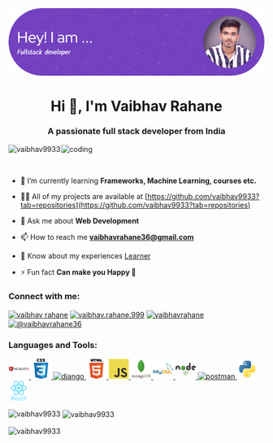 ![logo](https://github.com/vaibhav9933/vaibhav9933/blob/main/github-header-image.png)
<h1 align="center">Hi 👋, I'm Vaibhav Rahane</h1>
<h3 align="center">A passionate full stack developer from India</h3>
<img align="right" alt="coding" width="400" src="https://user-images.githubusercontent.com/55389276/140866485-8fb1c876-9a8f-4d6a-98dc-08c4981eaf70.gif">

<p align="left"> <img src="https://komarev.com/ghpvc/?username=vaibhav9933&label=Profile%20views&color=0e75b6&style=flat" alt="vaibhav9933" /> </p><br/>

- 🌱 I’m currently learning **Frameworks, Machine Learning, courses etc.**

- 👨‍💻 All of my projects are available at [https://github.com/vaibhav9933?tab=repositories](https://github.com/vaibhav9933?tab=repositories)

- 💬 Ask me about **Web Development**

- 📫 How to reach me **vaibhavrahane36@gmail.com**

- 📄 Know about my experiences [Learner](Learner)

- ⚡ Fun fact **Can make you Happy 🙂**

<h3 align="left">Connect with me:</h3>
<p align="left">
<a href="https://fb.com/vaibhav rahane" target="blank"><img align="center" src="https://raw.githubusercontent.com/rahuldkjain/github-profile-readme-generator/master/src/images/icons/Social/facebook.svg" alt="vaibhav rahane" height="30" width="40" /></a>
<a href="https://instagram.com/vaibhav.rahane.999" target="blank"><img align="center" src="https://raw.githubusercontent.com/rahuldkjain/github-profile-readme-generator/master/src/images/icons/Social/instagram.svg" alt="vaibhav.rahane.999" height="30" width="40" /></a>
<a href="https://www.youtube.com/c/vaibhavrahane" target="blank"><img align="center" src="https://raw.githubusercontent.com/rahuldkjain/github-profile-readme-generator/master/src/images/icons/Social/youtube.svg" alt="vaibhavrahane" height="30" width="40" /></a>
<a href="https://www.hackerrank.com/@vaibhavrahane36" target="blank"><img align="center" src="https://raw.githubusercontent.com/rahuldkjain/github-profile-readme-generator/master/src/images/icons/Social/hackerrank.svg" alt="@vaibhavrahane36" height="30" width="40" /></a>
</p>

<h3 align="left">Languages and Tools:</h3>
<p align="left"> <a href="https://angular.io" target="_blank" rel="noreferrer"> <img src="https://raw.githubusercontent.com/devicons/devicon/master/icons/angularjs/angularjs-original-wordmark.svg" alt="angularjs" width="40" height="40"/> </a> <a href="https://www.w3schools.com/css/" target="_blank" rel="noreferrer"> <img src="https://raw.githubusercontent.com/devicons/devicon/master/icons/css3/css3-original-wordmark.svg" alt="css3" width="40" height="40"/> </a> <a href="https://www.djangoproject.com/" target="_blank" rel="noreferrer"> <img src="https://cdn.worldvectorlogo.com/logos/django.svg" alt="django" width="40" height="40"/> </a> <a href="https://www.w3.org/html/" target="_blank" rel="noreferrer"> <img src="https://raw.githubusercontent.com/devicons/devicon/master/icons/html5/html5-original-wordmark.svg" alt="html5" width="40" height="40"/> </a> <a href="https://developer.mozilla.org/en-US/docs/Web/JavaScript" target="_blank" rel="noreferrer"> <img src="https://raw.githubusercontent.com/devicons/devicon/master/icons/javascript/javascript-original.svg" alt="javascript" width="40" height="40"/> </a> <a href="https://www.mongodb.com/" target="_blank" rel="noreferrer"> <img src="https://raw.githubusercontent.com/devicons/devicon/master/icons/mongodb/mongodb-original-wordmark.svg" alt="mongodb" width="40" height="40"/> </a> <a href="https://www.mysql.com/" target="_blank" rel="noreferrer"> <img src="https://raw.githubusercontent.com/devicons/devicon/master/icons/mysql/mysql-original-wordmark.svg" alt="mysql" width="40" height="40"/> </a> <a href="https://nodejs.org" target="_blank" rel="noreferrer"> <img src="https://raw.githubusercontent.com/devicons/devicon/master/icons/nodejs/nodejs-original-wordmark.svg" alt="nodejs" width="40" height="40"/> </a> <a href="https://postman.com" target="_blank" rel="noreferrer"> <img src="https://www.vectorlogo.zone/logos/getpostman/getpostman-icon.svg" alt="postman" width="40" height="40"/> </a> <a href="https://www.python.org" target="_blank" rel="noreferrer"> <img src="https://raw.githubusercontent.com/devicons/devicon/master/icons/python/python-original.svg" alt="python" width="40" height="40"/> </a> <a href="https://reactjs.org/" target="_blank" rel="noreferrer"> <img src="https://raw.githubusercontent.com/devicons/devicon/master/icons/react/react-original-wordmark.svg" alt="react" width="40" height="40"/> </a> </p>

<p><img align="left" src="https://github-readme-stats.vercel.app/api/top-langs?username=vaibhav9933&show_icons=true&locale=en&layout=compact" alt="vaibhav9933" /></p>

<p>&nbsp;<img align="center" src="https://github-readme-stats.vercel.app/api?username=vaibhav9933&show_icons=true&locale=en" alt="vaibhav9933" /></p>

<p><img align="center" src="https://github-readme-streak-stats.herokuapp.com/?user=vaibhav9933&" alt="vaibhav9933" /></p>
